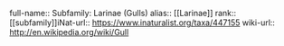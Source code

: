 

full-name:: Subfamily: Larinae (Gulls)
alias:: [[Larinae]]
rank:: [[subfamily]]iNat-url:: https://www.inaturalist.org/taxa/447155
wiki-url:: http://en.wikipedia.org/wiki/Gull